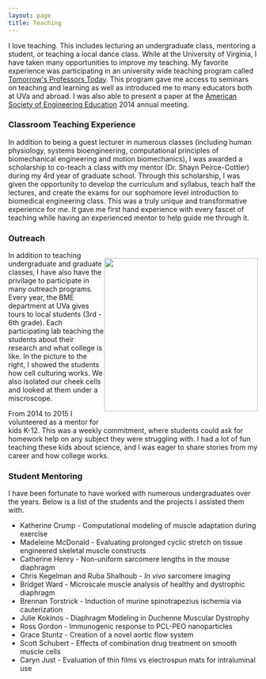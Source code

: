 ```yaml
---
layout: page
title: Teaching
---
```

I love teaching.
This includes lecturing an undergraduate class, mentoring a student, or teaching a local dance class.
While at the University of Virginia, I have taken many opportunities to improve my teaching.
My favorite experience was participating in an university wide teaching program called [Tomorrow's Professors Today](http://cte.virginia.edu/programs/tomorrows-professor-today/).
This program gave me access to seminars on teaching and learning as well as introduced me to many educators both at UVa and abroad.
I was also able to present a paper at the  [American Society of Engineering Education](https://www.asee.org/) 2014 annual meeting.

### Classroom Teaching Experience

In addition to being a guest lecturer in numerous classes (including human physiology, systems bioengineering, computational principles of biomechanical engineering and motion biomechanics),
I was awarded a scholarship to co-teach a class with my mentor (Dr. Shayn Peirce-Cottler) during my 4rd year of graduate school.
Through this scholarship, I was given the opportunity to develop the curriculum and syllabus, teach half the lectures, and create the exams for our sophomore level introduction to biomedical engineering class.
This was a truly unique and transformative experience for me. 
It gave me first hand experience with every fascet of teaching while having an experienced mentor to help guide me through it.

### Outreach

<p style="float: right;"><img class="margined" src="{{ site.baseurl }}images/Kyle_teaching.jpg" width="310px" ></p>
In addition to teaching undergraduate and graduate classes, I have also have the privilage to participate in many outreach programs.
Every year, the BME department at UVa gives tours to local students (3rd - 6th grade). 
Each participating lab teaching the students about their research and what college is like. 
In the picture to the right, I showed the students how cell culturing works.
We also isolated our cheek cells and looked at them under a miscroscope.


From 2014 to 2015 I volunteered as a mentor for kids K-12.
This was a weekly commitment, where students could ask for homework help on any subject they were struggling with.
I had a lot of fun teaching these kids about science, and I was eager to share stories from my career and how college works.

### Student Mentoring

I have been fortunate to have worked with numerous undergraduates over the years. 
Below is a list of the students and the projects I assisted them with.


- Katherine Crump - Computational modeling of muscle adaptation during exercise
- Madeleine McDonald - Evaluating prolonged cyclic stretch on tissue engineered skeletal muscle constructs
- Catherine Henry - Non-uniform sarcomere lengths in the mouse diaphragm
- Chris Kegelman and Ruba Shalhoub - *In vivo* sarcomere imaging
- Bridget Ward - Microscale muscle analysis of healthy and dystrophic diaphragm
- Brennan Torstrick - Induction of murine spinotrapezius ischemia via cauterization
- Julie Kokinos - Diaphragm Modeling in Duchenne Muscular Dystrophy
- Ross Gordon - Immunogenic response to PCL-PEO nanoparticles
- Grace Stuntz - Creation of a novel aortic flow system
- Scott Schubert - Effects of combination drug treatment on smooth muscle cells
- Caryn Just - Evaluation of thin films vs electrospun mats for intraluminal use